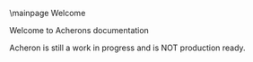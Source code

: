 \mainpage Welcome

Welcome to Acherons documentation

Acheron is still a work in progress and is NOT production ready.
